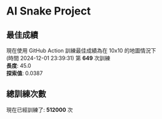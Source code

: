 
# AI Snake Project

## **最佳成績**












現在使用 GitHub Action 訓練最佳成績為在 10x10 的地圖情況下  
(時間 2024-12-01 23:39:31) 第 **649** 次訓練  
**長度**: 45.0  
**探索值**: 0.0387

























## 總訓練次數
現在已經訓練了: **512000** 次
